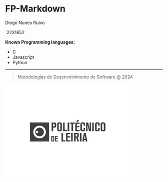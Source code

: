 # FP-Markdown

Diogo Nunes Ruivo

`2231652

**Known Programming languages:**

* C
* Javascript
* Python

***

> Metodologias de Desenvolvimento de Software @ 2024

![](eduportugal_ipleiria_n.jpg)

